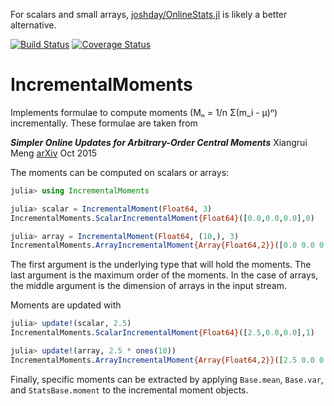 For scalars and small arrays,
[joshday/OnlineStats.jl](https://github.com/joshday/OnlineStats.jl) is likely a better
alternative.

[![Build Status](https://travis-ci.org/CryptaLabs/IncrementalMoments.jl.svg?branch=master)](https://travis-ci.org/CryptaLabs/IncrementalMoments.jl)
[![Coverage
Status](https://coveralls.io/repos/CryptaLabs/IncrementalMoments.jl/badge.svg)](https://coveralls.io/r/Cryptalabs/IncrementalMoments.jl)

# IncrementalMoments

Implements formulae to compute moments (Mₙ = 1/n Σ(m_i - μ)ⁿ) incrementally. These
formulae are taken from

   ___Simpler Online Updates for Arbitrary-Order Central Moments___
   Xiangrui Meng
   [arXiv](https://arxiv.org/abs/1510.04923) Oct 2015


The moments can be computed on scalars or arrays:

```julia
julia> using IncrementalMoments

julia> scalar = IncrementalMoment(Float64, 3)
IncrementalMoments.ScalarIncrementalMoment{Float64}([0.0,0.0,0.0],0)

julia> array = IncrementalMoment(Float64, (10,), 3)
IncrementalMoments.ArrayIncrementalMoment{Array{Float64,2}}([0.0 0.0 0.0; 0.0 0.0 0.0; … ; 0.0 0.0 0.0; 0.0 0.0 0.0],0)
```

The first argument is the underlying type that will hold the moments. The last argument is
the maximum order of the moments. In the case of arrays, the middle argument is the
dimension of arrays in the input stream.

Moments are updated with

```julia
julia> update!(scalar, 2.5)
IncrementalMoments.ScalarIncrementalMoment{Float64}([2.5,0.0,0.0],1)

julia> update!(array, 2.5 * ones(10))
IncrementalMoments.ArrayIncrementalMoment{Array{Float64,2}}([2.5 0.0 0.0; 2.5 0.0 0.0; … ; 2.5 0.0 0.0; 2.5 0.0 0.0],1)
```

Finally, specific moments can be extracted by applying `Base.mean`, `Base.var`, and
`StatsBase.moment` to the incremental moment objects.
